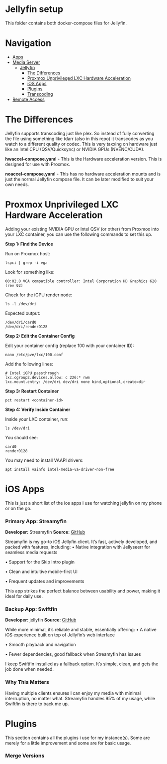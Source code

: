 # Jellyfin setup

This folder contains both docker-compose files for Jellyfin.

# Navigation
- [Apps](/apps/)
- [Media Server](/media/)
  - [Jellyfin](/media/jellyfin/)
    - [The Differences](#the-differences)
    - [Proxmox Unprivileged LXC Hardware Acceleration](#proxmox-unprivileged-lxc-hardware-acceleration)
    - [iOS Apps](#ios-apps)
    - [Plugins](#plugins)
    - [Transcoding](#transcoding)
- [Remote Access](/access/)

# The Differences
Jellyfin supports transcoding just like plex. So instead of fully converting the file using something like tdarr (also in this repo) it transcodes as you watch to a different quality or codec. This is very taxxing on hardware just like an Intel CPU (QSV/Quicksync) or NVIDIA GPUs (NVENC/CUDA).

**hwaccel-compose.yaml** - This is the Hardware acceleration version. This is designed for use with Proxmox.

**noaccel-compose.yaml** - This has no hardware acceleration mounts and is just the normal Jellyfin compose file. It can be later modified to suit your own needs.


# Proxmox Unprivileged LXC Hardware Acceleration

Adding your existing NVIDIA GPU or Intel QSV (or other) from Proxmox into your LXC container, you can use the following commands to set this up.

**Step 1: Find the Device**

Run on Proxmox host:
```
lspci | grep -i vga
```
Look for something like:
```
00:02.0 VGA compatible controller: Intel Corporation HD Graphics 620 (rev 02)
```
Check for the iGPU render node:
```
ls -l /dev/dri
```
Expected output:
```
/dev/dri/card0
/dev/dri/renderD128
```
**Step 2: Edit the Container Config**

Edit your container config (replace 100 with your container ID):
```
nano /etc/pve/lxc/100.conf
```
Add the following lines:
```
# Intel iGPU passthrough
lxc.cgroup2.devices.allow: c 226:* rwm
lxc.mount.entry: /dev/dri dev/dri none bind,optional,create=dir
```
**Step 3: Restart Container**
```
pct restart <container-id>
```
**Step 4: Verify Inside Container**

Inside your LXC container, run:
```
ls /dev/dri
```
You should see:
```
card0
renderD128
```

You may need to install VAAPI drivers:
```
apt install vainfo intel-media-va-driver-non-free
```

# iOS Apps

This is just a short list of the ios apps i use for watching jellyfin on my phone or on the go.


### Primary App: Streamyfin

**Developer:** Streamyfin
**Source:** [GitHub](https://github.com/streamyfin/streamyfin)

Streamyfin is my go-to iOS Jellyfin client. It’s fast, actively developed, and packed with features, including:
  •	Native integration with Jellyseerr for seamless media requests
  
  •	Support for the Skip Intro plugin
	
  •	Clean and intuitive mobile-first UI
	
  •	Frequent updates and improvements

This app strikes the perfect balance between usability and power, making it ideal for daily use.


### Backup App: Swiftfin

**Developer:** jellyfin
**Source:** [GitHub](https://github.com/jellyfin/Swiftfin)

While more minimal, it’s reliable and stable, essentially offering:
  •	A native iOS experience built on top of Jellyfin’s web interface
  
  •	Smooth playback and navigation
  
  •	Fewer dependencies, good fallback when Streamyfin has issues

I keep Swiftfin installed as a fallback option. It’s simple, clean, and gets the job done when needed.


### Why This Matters

Having multiple clients ensures I can enjoy my media with minimal interruption, no matter what. Streamyfin handles 95% of my usage, while Swiftfin is there to back me up.


# Plugins

This section contains all the plugins i use for my instance(s). Some are merely for a little improvement and some are for basic usage.

### Merge Versions
